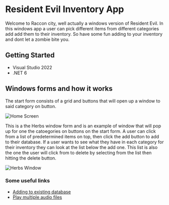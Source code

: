 # Resident Evil Inventory App
Welcome to Raccon city, well actually a windows version of Resident Evil. In this windows app 
a user can pick different items from different categories add add them to their inventory. So have some fun adding to your inventory
and dont let a zombie bite you.

## Getting Started
- Visual Studio 2022
- .NET 6

## Windows forms and how it works
The start form consists of a grid and buttons that will open up a window to said category on button.

![Home Screen](https://user-images.githubusercontent.com/103535266/186798200-3b21ffb7-38c0-4ec7-8878-46b70d6593c9.png)

This is a the Herbs window form and is an example of window that will pop up for one the catoegories on buttons on the start form.
A user can click from a list of predetermined items on top, then click the add button to add to their database. If a user wants to see what
they have in each category for their inventory they can look at the list below the add one. This list is also the one the user will click from
to delete by selecting from the list then hitting the delete button.

![Herbs Window](https://user-images.githubusercontent.com/103535266/186798229-7a96e070-af2a-46fc-ac83-8d322c0a861d.png)


### Some useful links
- [Adding to existing database](https://docs.microsoft.com/en-us/ef/core/get-started/overview/first-app?tabs=netcore-cli)
- [Play multiple audio files](https://www.youtube.com/watch?v=Ga-_hvPUJKc)
